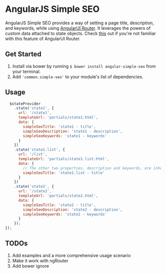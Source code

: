 # AngularJS Simple SEO #

AngularJS Simple SEO provides a way of setting a page title, description, and keywords, while using [AngularUI Router](https://github.com/angular-ui/ui-router). It leverages the powers of custom data attached to state objects. Check [this](https://github.com/angular-ui/ui-router/wiki#attach-custom-data-to-state-objects) out if you're not familiar with this feature of AngularUI Router.

## Get Started ##

1. Install via bower by running  `$ bower install angular-simple-seo` from your terminal.
1. Add `'common.simple-seo'` to your module's list of dependencies.

## Usage ##

>
```javascript
  $stateProvider
    .state('state1', {
      url: '/state1',
      templateUrl: 'partials/state1.html',
      data: {
        simpleSeoTitle: 'state1 - title',
        simpleSeoDescription: 'state1 - description',
        simpleSeoKeywords: 'state1 - keywords'
      }
    })
    .state('state1.list', {
      url: '/list',
      templateUrl: 'partials/state1.list.html',
      data: {
        // The other two properties, description and keywords, are inherited from the parent state.
        simpleSeoTitle: 'state1.list - title'
      }
    })
    .state('state2', {
      url: '/state2',
      templateUrl: 'partials/state2.html',
      data: {
        simpleSeoTitle: 'state2 - title',
        simpleSeoDescription: 'state2 - description',
        simpleSeoKeywords: 'state2 - keywords'
      }
    });
});
```

## TODOs ##

1. Add examples and a more comprehensive usage scenario
1. Make it work with ngRouter
1. Add bower ignore
